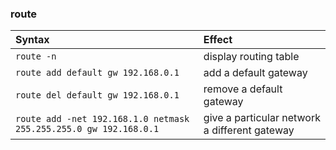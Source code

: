 ### route

Syntax | Effect
:--- | :---
`route -n` | display routing table
`route add default gw 192.168.0.1` | add a default gateway
`route del default gw 192.168.0.1` | remove a default gateway
`route add -net 192.168.1.0 netmask 255.255.255.0 gw 192.168.0.1` | give a particular network a different gateway
